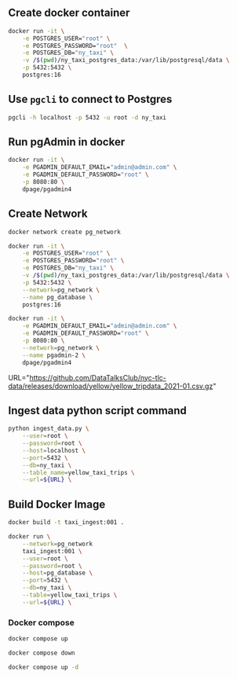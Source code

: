 ## Create docker container

```sh
docker run -it \
    -e POSTGRES_USER="root" \
    -e POSTGRES_PASSWORD="root"  \
    -e POSTGRES_DB="ny_taxi" \
    -v /$(pwd)/ny_taxi_postgres_data:/var/lib/postgresql/data \
    -p 5432:5432 \
    postgres:16
```

## Use `pgcli` to connect to Postgres

```sh
pgcli -h localhost -p 5432 -u root -d ny_taxi
```

## Run pgAdmin in docker

```sh
docker run -it \
    -e PGADMIN_DEFAULT_EMAIL="admin@admin.com" \
    -e PGADMIN_DEFAULT_PASSWORD="root" \
    -p 8080:80 \
    dpage/pgadmin4
```

## Create Network

```sh
docker network create pg_network
```

```sh
docker run -it \
    -e POSTGRES_USER="root" \
    -e POSTGRES_PASSWORD="root" \
    -e POSTGRES_DB="ny_taxi" \
    -v /$(pwd)/ny_taxi_postgres_data:/var/lib/postgresql/data \
    -p 5432:5432 \
    --network=pg_network \
    --name pg_database \
    postgres:16
```

```sh
docker run -it \
    -e PGADMIN_DEFAULT_EMAIL="admin@admin.com" \
    -e PGADMIN_DEFAULT_PASSWORD="root" \
    -p 8080:80 \
    --network=pg_network \
    --name pgadmin-2 \
    dpage/pgadmin4
```

URL="https://github.com/DataTalksClub/nyc-tlc-data/releases/download/yellow/yellow_tripdata_2021-01.csv.gz"

## Ingest data python script command

```sh
python ingest_data.py \
    --user=root \
    --password=root \
    --host=localhost \
    --port=5432 \
    --db=ny_taxi \
    --table_name=yellow_taxi_trips \
    --url=${URL} \
```

## Build Docker Image

```sh
docker build -t taxi_ingest:001 .
```

```sh
docker run \
    --network=pg_network
    taxi_ingest:001 \
    --user=root \
    --password=root \
    --host=pg_database \
    --port=5432 \
    --db=ny_taxi \
    --table=yellow_taxi_trips \
    --url=${URL} \
```

### Docker compose
```sh
docker compose up
```

```sh
docker compose down
```

```sh
docker compose up -d
```
